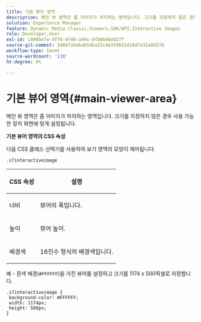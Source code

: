 ```yaml
---
title: 기본 뷰어 영역
description: 메인 뷰 영역은 줌 이미지가 차지하는 영역입니다. 크기를 지정하지 않은 경우 사용 가능한 장치 화면에 맞게 설정됩니다.
solution: Experience Manager
feature: Dynamic Media Classic,Viewers,SDK/API,Interactive Images
role: Developer,User
exl-id: c8005e7e-dff6-4f40-a94c-6fb6640e827f
source-git-commit: 24667a5ebab54ba22c4a3f6b52d19d7a31a93576
workflow-type: tm+mt
source-wordcount: '118'
ht-degree: 0%

---
```


# 기본 뷰어 영역{#main-viewer-area}

메인 뷰 영역은 줌 이미지가 차지하는 영역입니다. 크기를 지정하지 않은 경우 사용 가능한 장치 화면에 맞게 설정됩니다.

<!--<a id="section_061E550C1C1D4DB2BD663A898895B38C"></a>-->

**기본 뷰어 영역의 CSS 속성**

다음 CSS 클래스 선택기를 사용하여 보기 영역의 모양이 제어됩니다.

```
.s7interactiveimage
```

<table id="table_94EE3F5BBE4547C0B4943471CEE7EDE4"> 
 <thead> 
  <tr> 
   <th colname="col1" class="entry"> <p> CSS 속성 </p> </th> 
   <th colname="col2" class="entry"> <p>설명 </p> </th> 
  </tr> 
 </thead>
 <tbody> 
  <tr> 
   <td colname="col1"> <p> <span class="codeph"> 너비 </span> </p> </td> 
   <td colname="col2"> <p>뷰어의 폭입니다. </p> </td> 
  </tr> 
  <tr> 
   <td colname="col1"> <p> <span class="codeph"> 높이 </span> </p> </td> 
   <td colname="col2"> <p>뷰어 높이. </p> </td> 
  </tr> 
  <tr> 
   <td colname="col1"> <p> <span class="codeph"> 배경색 </span> </p> </td> 
   <td colname="col2"> <p> 16진수 형식의 배경색입니다. </p> </td> 
  </tr> 
 </tbody> 
</table>

예 - 흰색 배경(`#FFFFFF`)을 가진 뷰어를 설정하고 크기를 1174 x 500픽셀로 지정합니다.

```
.s7interactiveimage { 
 background-color: #FFFFFF; 
 width: 1174px; 
 height: 500px;  
}
```

